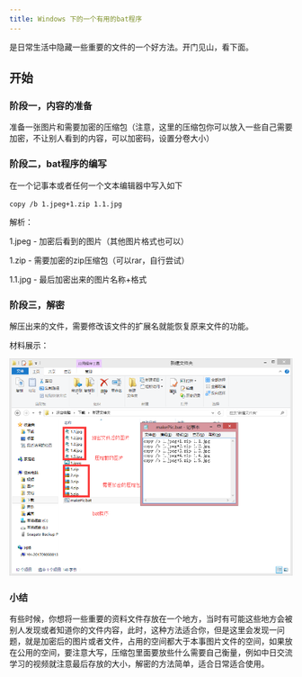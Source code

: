 ```yaml
---
title: Windows 下的一个有用的bat程序
---
```


是日常生活中隐藏一些重要的文件的一个好方法。开门见山，看下面。

## 开始

### 阶段一，内容的准备

准备一张图片和需要加密的压缩包（注意，这里的压缩包你可以放入一些自己需要加密，不让别人看到的内容，可以加密码，设置分卷大小）

### 阶段二，bat程序的编写
在一个记事本或者任何一个文本编辑器中写入如下

`
copy /b 1.jpeg+1.zip 1.1.jpg
`

解析：

1.jpeg - 加密后看到的图片（其他图片格式也可以）

1.zip  - 需要加密的zip压缩包（可以rar，自行尝试）

1.1.jpg - 最后加密出来的图片名称+格式

### 阶段三，解密

解压出来的文件，需要修改该文件的扩展名就能恢复原来文件的功能。

材料展示：

![](windows-bat/20171006162137.png)

### 小结
有些时候，你想将一些重要的资料文件存放在一个地方，当时有可能这些地方会被别人发现或者知道你的文件内容，此时，这种方法适合你，但是这里会发现一问题，就是加密后的图片或者文件，占用的空间都大于本事图片文件的空间，如果放在公用的空间，要注意大写，压缩包里面要放些什么需要自己衡量，例如中日交流学习的视频就注意最后存放的大小，解密的方法简单，适合日常适合使用。